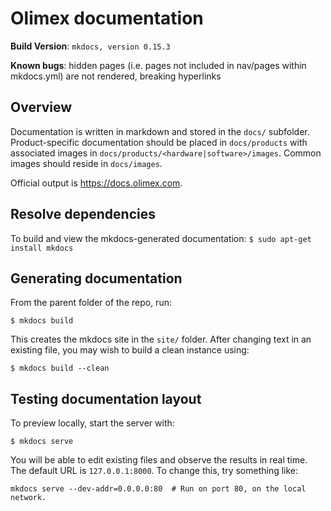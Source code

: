 # Olimex documentation

**Build Version**: `mkdocs, version 0.15.3`

**Known bugs**: hidden pages (i.e. pages not included in nav/pages within mkdocs.yml) are not rendered, breaking hyperlinks

## Overview

Documentation is written in markdown and stored in the `docs/` subfolder.
Product-specific documentation should be placed in `docs/products` with associated images in `docs/products/<hardware|software>/images`.
Common images should reside in `docs/images`.

Official output is https://docs.olimex.com.

## Resolve dependencies

To build and view the mkdocs-generated documentation:
`$ sudo apt-get install mkdocs`

## Generating documentation

From the parent folder of the repo, run:

`$ mkdocs build`

This creates the mkdocs site in the `site/` folder.
After changing text in an existing file, you may wish to build a clean instance using:

`$ mkdocs build --clean`

## Testing documentation layout

To preview locally, start the server with:

`$ mkdocs serve`

You will be able to edit existing files and observe the results in real time.
The default URL is `127.0.0.1:8000`.
To change this, try something like:

`mkdocs serve --dev-addr=0.0.0.0:80  # Run on port 80, on the local network.`
